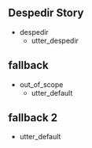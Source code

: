 ## Despedir Story
* despedir
    - utter_despedir

## fallback
* out_of_scope
  - utter_default

## fallback 2
  - utter_default
